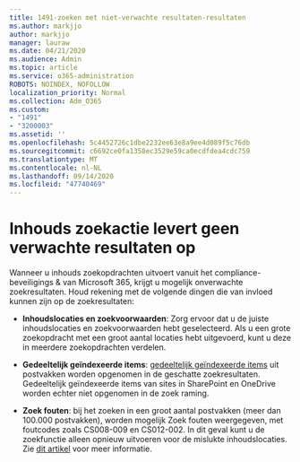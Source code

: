 ```yaml
---
title: 1491-zoeken met niet-verwachte resultaten-resultaten
ms.author: markjjo
author: markjjo
manager: lauraw
ms.date: 04/21/2020
ms.audience: Admin
ms.topic: article
ms.service: o365-administration
ROBOTS: NOINDEX, NOFOLLOW
localization_priority: Normal
ms.collection: Adm_O365
ms.custom:
- "1491"
- "3200003"
ms.assetid: ''
ms.openlocfilehash: 5c4452726c1dbe2232ee63e8a9ee4d089f5c76db
ms.sourcegitcommit: c6692ce0fa1358ec3529e59ca0ecdfdea4cdc759
ms.translationtype: MT
ms.contentlocale: nl-NL
ms.lasthandoff: 09/14/2020
ms.locfileid: "47740469"
---
```

# <a name="content-search-not-returning-expected-results"></a>Inhouds zoekactie levert geen verwachte resultaten op

Wanneer u inhouds zoekopdrachten uitvoert vanuit het compliance-beveiligings & van Microsoft 365, krijgt u mogelijk onverwachte zoekresultaten. Houd rekening met de volgende dingen die van invloed kunnen zijn op de zoekresultaten:

- **Inhoudslocaties en zoekvoorwaarden**: Zorg ervoor dat u de juiste inhoudslocaties en zoekvoorwaarden hebt geselecteerd. Als u een grote zoekopdracht met een groot aantal locaties hebt uitgevoerd, kunt u deze in meerdere zoekopdrachten verdelen.

- **Gedeeltelijk geïndexeerde items**:  [gedeeltelijk geïndexeerde items](https://docs.microsoft.com/microsoft-365/compliance/partially-indexed-items-in-content-search) uit postvakken worden opgenomen in de geschatte zoekresultaten. Gedeeltelijk geïndexeerde items van sites in SharePoint en OneDrive worden echter niet opgenomen in de zoek raming.

- **Zoek fouten**: bij het zoeken in een groot aantal postvakken (meer dan 100.000 postvakken), worden mogelijk Zoek fouten weergegeven, met foutcodes zoals CS008-009 en CS012-002. In dit geval kunt u de zoekfunctie alleen opnieuw uitvoeren voor de mislukte inhoudslocaties. Zie  [dit artikel](https://docs.microsoft.com/microsoft-365/compliance/retry-failed-content-search) voor meer informatie.
